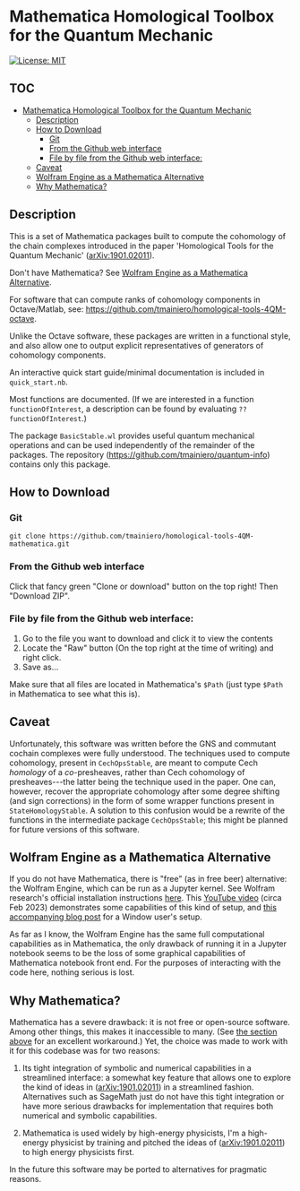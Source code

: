 # Mathematica Homological Toolbox for the Quantum Mechanic

[![License: MIT](https://img.shields.io/badge/License-MIT-yellow.svg)](https://opensource.org/licenses/MIT)

## TOC
- [Mathematica Homological Toolbox for the Quantum Mechanic](#mathematica-homological-toolbox-for-the-quantum-mechanic)
  * [Description](#description)
  * [How to Download](#how-to-download)
    + [Git](#git)
    + [From the Github web interface](#from-the-github-web-interface)
    + [File by file from the Github web interface:](#file-by-file-from-the-github-web-interface-)
  * [Caveat](#caveat)
  * [Wolfram Engine as a Mathematica Alternative](#wolfram-engine-as-a-mathematica-alternative)
  * [Why Mathematica?](#why-mathematica-)

## Description
This is a set of Mathematica packages built to compute the cohomology of the chain complexes introduced in the paper 'Homological Tools for the Quantum Mechanic' ([arXiv:1901.02011](https://arxiv.org/abs/1901.02011)).

Don't have Mathematica? See [Wolfram Engine as a Mathematica Alternative](#wolfram-engine-as-a-mathematica-alternative).

For software that can compute ranks of cohomology components in Octave/Matlab, see: <https://github.com/tmainiero/homological-tools-4QM-octave>.

Unlike the Octave software, these packages are written in a functional style, and also allow one to output explicit representatives of generators of cohomology components. 

An interactive quick start guide/minimal documentation is included in `quick_start.nb`.

Most functions are documented.  (If we are interested in a function `functionOfInterest`, a description can be found by evaluating `??functionOfInterest`.)

The package `BasicStable.wl` provides useful quantum mechanical operations and can be used independently of the remainder of the packages.
The repository (https://github.com/tmainiero/quantum-info) contains only this package.

## How to Download

### Git

`git clone https://github.com/tmainiero/homological-tools-4QM-mathematica.git`


### From the Github web interface
Click that fancy green "Clone or download" button on the top right!
Then "Download ZIP".


### File by file from the Github web interface:
1. Go to the file you want to download and click it to view the contents
2. Locate the "Raw" button (On the top right at the time of writing) and right click.
3. Save as...

Make sure that all files are located in Mathematica's `$Path` (just type `$Path` in Mathematica to see what this is).

## Caveat
Unfortunately, this software was written before the GNS and commutant cochain complexes were fully understood.  The techniques used to compute cohomology, present in `CechOpsStable`, are meant to compute Cech *homology* of a *co*-presheaves, rather than Cech cohomology of presheaves---the latter being the technique used in the paper.  One can, however, recover the appropriate cohomology after some degree shifting (and sign corrections) in the form of some wrapper functions present in `StateHomologyStable`.  A solution to this confusion would be a rewrite of the functions in the intermediate package `CechOpsStable`; this might be planned for future versions of this software.

## Wolfram Engine as a Mathematica Alternative
If you do not have Mathematica, there is "free" (as in free beer) alternative: the Wolfram Engine, which can be run as a Jupyter kernel.
See Wolfram research's official installation instructions [here](https://github.com/WolframResearch/WolframLanguageForJupyter).
This [YouTube video](https://youtu.be/p0sXuj9lS2k?si=oHdGmbXaINLnhXmz) (circa Feb 2023) demonstrates some capabilities of this kind of setup, and [this accompanying blog post](https://arundquist.wordpress.com/2023/02/23/mathematica-for-free/) for a Window user's setup.

As far as I know, the Wolfram Engine has the same full computational capabilities as in Mathematica, the only drawback of running it in a Jupyter notebook seems to be the loss of some graphical capabilities of Mathematica notebook front end.
For the purposes of interacting with the code here, nothing serious is lost.

## Why Mathematica?
Mathematica has a severe drawback: it is not free or open-source software.
Among other things, this makes it inaccessible to many.
(See [the section above](#wolfram-engine-as-a-mathematica-alternative) for an excellent workaround.)
Yet, the choice was made to work with it for this codebase was for two reasons: 

1. Its tight integration of symbolic and numerical capabilities in a streamlined interface: a somewhat key feature that allows one to explore the kind of ideas in ([arXiv:1901.02011](https://arxiv.org/abs/1901.02011)) in a streamlined fashion.
Alternatives such as SageMath just do not have this tight integration or have more serious drawbacks for implementation that requires both numerical and symbolic capabilities.

2. Mathematica is used widely by high-energy physicists, I'm a high-energy physicist by training and pitched the ideas of ([arXiv:1901.02011](https://arxiv.org/abs/1901.02011)) to high energy physicists first.

In the future this software may be ported to alternatives for pragmatic reasons.

